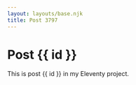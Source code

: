 ```yaml
---
layout: layouts/base.njk
title: Post 3797
---
```


# Post {{ id }}

This is post {{ id }} in my Eleventy project.
